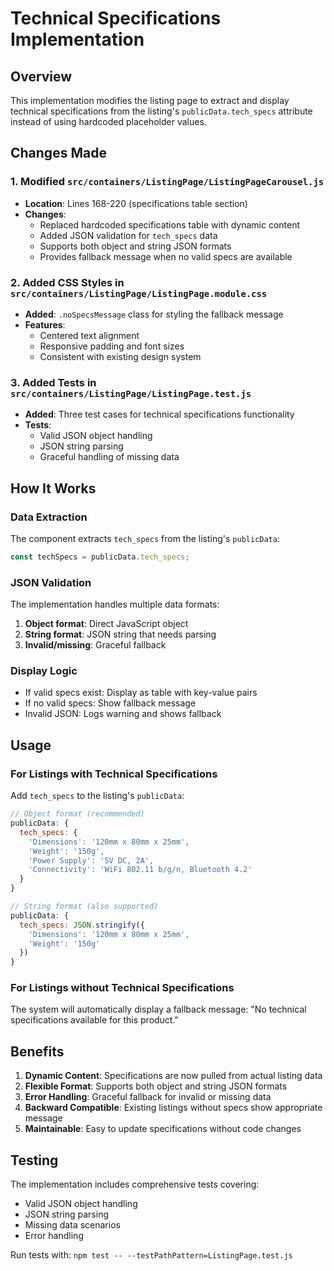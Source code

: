 # Technical Specifications Implementation

## Overview

This implementation modifies the listing page to extract and display technical specifications from the listing's `publicData.tech_specs` attribute instead of using hardcoded placeholder values.

## Changes Made

### 1. Modified `src/containers/ListingPage/ListingPageCarousel.js`

- **Location**: Lines 168-220 (specifications table section)
- **Changes**:
  - Replaced hardcoded specifications table with dynamic content
  - Added JSON validation for `tech_specs` data
  - Supports both object and string JSON formats
  - Provides fallback message when no valid specs are available

### 2. Added CSS Styles in `src/containers/ListingPage/ListingPage.module.css`

- **Added**: `.noSpecsMessage` class for styling the fallback message
- **Features**:
  - Centered text alignment
  - Responsive padding and font sizes
  - Consistent with existing design system

### 3. Added Tests in `src/containers/ListingPage/ListingPage.test.js`

- **Added**: Three test cases for technical specifications functionality
- **Tests**:
  - Valid JSON object handling
  - JSON string parsing
  - Graceful handling of missing data

## How It Works

### Data Extraction
The component extracts `tech_specs` from the listing's `publicData`:

```javascript
const techSpecs = publicData.tech_specs;
```

### JSON Validation
The implementation handles multiple data formats:

1. **Object format**: Direct JavaScript object
2. **String format**: JSON string that needs parsing
3. **Invalid/missing**: Graceful fallback

### Display Logic
- If valid specs exist: Display as table with key-value pairs
- If no valid specs: Show fallback message
- Invalid JSON: Logs warning and shows fallback

## Usage

### For Listings with Technical Specifications

Add `tech_specs` to the listing's `publicData`:

```javascript
// Object format (recommended)
publicData: {
  tech_specs: {
    'Dimensions': '120mm x 80mm x 25mm',
    'Weight': '150g',
    'Power Supply': '5V DC, 2A',
    'Connectivity': 'WiFi 802.11 b/g/n, Bluetooth 4.2'
  }
}

// String format (also supported)
publicData: {
  tech_specs: JSON.stringify({
    'Dimensions': '120mm x 80mm x 25mm',
    'Weight': '150g'
  })
}
```

### For Listings without Technical Specifications

The system will automatically display a fallback message: "No technical specifications available for this product."

## Benefits

1. **Dynamic Content**: Specifications are now pulled from actual listing data
2. **Flexible Format**: Supports both object and string JSON formats
3. **Error Handling**: Graceful fallback for invalid or missing data
4. **Backward Compatible**: Existing listings without specs show appropriate message
5. **Maintainable**: Easy to update specifications without code changes

## Testing

The implementation includes comprehensive tests covering:
- Valid JSON object handling
- JSON string parsing
- Missing data scenarios
- Error handling

Run tests with: `npm test -- --testPathPattern=ListingPage.test.js`
